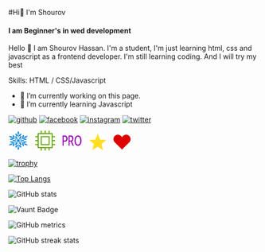 #Hi👋 I'm Shourov
#### I am Beginner's in wed development 
Hello 👋 I am Shourov Hassan. I'm a student, I'm just learning html, css and javascript as a frontend developer. I'm still learning coding. And I will try my best

Skills:  HTML / CSS/Javascript 

- 🔭 I’m currently working on this page. 
- 🌱 I’m currently learning Javascript  


[<img src='https://cdn.jsdelivr.net/npm/simple-icons@3.0.1/icons/github.svg' alt='github' height='40'>](https://github.com/Shourov09)  [<img src='https://cdn.jsdelivr.net/npm/simple-icons@3.0.1/icons/facebook.svg' alt='facebook' height='40'>](https://www.facebook.com/https://www.facebook.com/profile.php?id=100085254790469&mibextid=ZbWKwL)  [<img src='https://cdn.jsdelivr.net/npm/simple-icons@3.0.1/icons/instagram.svg' alt='instagram' height='40'>](https://www.instagram.com/https://www.instagram.com/shourov_hassan__?igsh=YzljYTk1ODg3Zg==/)  [<img src='https://cdn.jsdelivr.net/npm/simple-icons@3.0.1/icons/twitter.svg' alt='twitter' height='40'>](https://twitter.com/@Shourov754525)  

<a href='https://archiveprogram.github.com/'><img src='https://raw.githubusercontent.com/acervenky/animated-github-badges/master/assets/acbadge.gif' width='40' height='40'></a> <a href='https://docs.github.com/en/developers'><img src='https://raw.githubusercontent.com/acervenky/animated-github-badges/master/assets/devbadge.gif' width='40' height='40'></a> <a href='https://github.com/pricing'><img src='https://raw.githubusercontent.com/acervenky/animated-github-badges/master/assets/pro.gif' width='40' height='40'></a> <a href='https://stars.github.com/'><img src='https://raw.githubusercontent.com/acervenky/animated-github-badges/master/assets/starbadge.gif' width='35' height='35'></a> <a href='https://docs.github.com/en/github/supporting-the-open-source-community-with-github-sponsors'><img src='https://raw.githubusercontent.com/acervenky/animated-github-badges/master/assets/sponsorbadge.gif' width='35' height='35'></a> 

[![trophy](https://github-profile-trophy.vercel.app/?username=Shourov09)](https://github.com/ryo-ma/github-profile-trophy)

[![Top Langs](https://github-readme-stats.vercel.app/api/top-langs/?username=Shourov09)](https://github.com/anuraghazra/github-readme-stats)

![GitHub stats](https://github-readme-stats.vercel.app/api?username=Shourov09&show_icons=true&count_private=true)  

![Vaunt Badge](https://api.vaunt.dev/v1/github/entities/Shourov09/contributions?format=svg&private=true)  

![GitHub metrics](https://metrics.lecoq.io/Shourov09)  

![GitHub streak stats](https://streak-stats.demolab.com/?user=Shourov09)  




